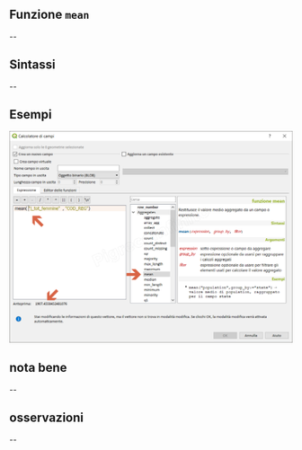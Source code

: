 ## Funzione `mean`

--

## Sintassi

--

## Esempi

<img src="/img/aggregates/mean/mean1.png">

## nota bene

--

## osservazioni

--